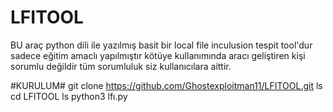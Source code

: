 # LFITOOL
BU araç python dili ile yazılmış basit bir local file inculusion tespit tool'dur 
sadece eğitim amaclı yapılmıştır kötüye kullanımında aracı geliştiren kişi sorumlu değildir tüm sorumluluk siz kullanıcılara aittir.

#KURULUM#
git clone https://github.com/Ghostexploitman11/LFITOOL.git
ls
cd LFITOOL
ls
python3 lfı.py
